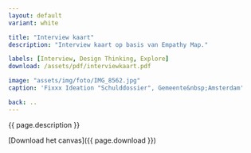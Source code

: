 ```yaml
---
layout: default
variant: white

title: "Interview kaart"
description: "Interview kaart op basis van Empathy Map."

labels: [Interview, Design Thinking, Explore]
download: /assets/pdf/interviewkaart.pdf

image: "assets/img/foto/IMG_8562.jpg"
caption: 'Fixxx Ideation "Schulddossier", Gemeente&nbsp;Amsterdam'

back: ..
---
```

{{ page.description }}

[Download het canvas]({{ page.download }})
